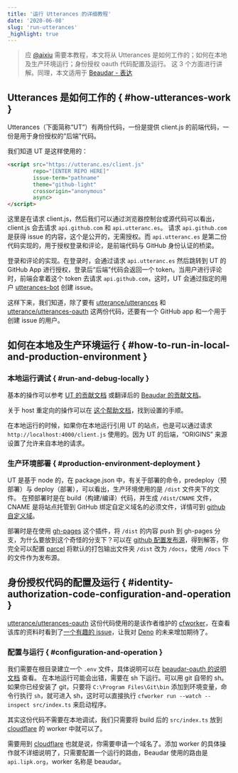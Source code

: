 ```yaml
---
title: '运行 Utterances 的详细教程'
date: '2020-06-08'
slug: 'run-utterances'
_highlight: true
---
```


> 应 [@aixiu](https://github.com/aixiu) 需要本教程，本文将从 Utterances 是如何工作的；如何在本地及生产环境运行；身份授权 oauth 代码配置及运行。
> 这 3 个方面进行讲解。同理，本文适用于 [Beaudar - 表达](https://beaudar.lipk.org)

## Utterances 是如何工作的 { #how-utterances-work }

Utterances（下面简称“UT”）有两份代码，一份是提供 client.js 的前端代码，一份是用于身份授权的“后端”代码。

我们知道 UT 是这样使用的：

```html
<script src="https://utteranc.es/client.js"
        repo="[ENTER REPO HERE]"
        issue-term="pathname"
        theme="github-light"
        crossorigin="anonymous"
        async>
</script>
```

这里是在请求 client.js，然后我们可以通过浏览器控制台或源代码可以看出，client.js 会去请求 `api.github.com` 和 `api.utteranc.es`。
请求 `api.github.com` 是获得 issue 的内容，这个是公开的，无需授权。而 `api.utteranc.es` 是第二份代码实现的，用于授权登录和评论，是前端代码与 GitHub 身份认证的桥梁。

登录和评论的实现。在登录时，会通过请求 `api.utteranc.es` 然后跳转到 UT 的 GitHub App 进行授权，登录后“后端”代码会返回一个 token。当用户进行评论时，前端会拿着这个 token 去请求 `api.github.com`，这时，UT 会通过指定的用户 [utterances-bot](https://github.com/utterances-bot) 创建 issue。

这样下来，我们知道，除了要有 [utterance/utterances](https://github.com/utterance/utterances) 和 [utterance/utterances-oauth](https://github.com/utterance/utterances-oauth) 这两份代码，还要有一个 GitHub app 和一个用于创建 issue 的用户。

## 如何在本地及生产环境运行 { #how-to-run-in-local-and-production-environment }

### 本地运行调试 { #run-and-debug-locally }

基本的操作可以参考 [UT 的贡献文档](https://github.com/utterance/utterances/blob/master/CONTRIBUTING.md) 或翻译后的 [Beaudar 的贡献文档](https://github.com/beaudar/beaudar/blob/master/CONTRIBUTING.MD)。

关于 host 重定向的操作可以在 [这个帮助文档](https://lipk.org/blog/2020/06/08/beauder-qa/)，找到设置的手顺。

在本地运行的时候，如果你在本地运行引用 UT 的站点，也是可以通过请求 `http://localhost:4000/client.js` 使用的。因为 UT 的后端，“ORIGINS” 来源设置了允许来自本地的请求。

### 生产环境部署 { #production-environment-deployment }

UT 是基于 node 的，在 package.json 中，有关于部署的命令，predeploy（预部署）与 deploy（部署），可以看出，生产环境使用的是 `/dist` 文件夹下的文件。
在预部署时是在 build（构建/编译）代码，并生成 `/dist/CNAME` 文件，CNAME 是将站点托管到 GitHub 绑定自定义域名的必须文件，详情可到 [github 自定义域](https://help.github.com/cn/github/working-with-github-pages/configuring-a-custom-domain-for-your-github-pages-site)。

部署时是在使用 [gh-pages](https://www.npmjs.com/package/gh-pages) 这个插件，将 `/dist` 的内容 push 到 gh-pages 分支，为什么要放到这个奇怪的分支下？可以在 [github 配置发布源](https://help.github.com/cn/github/working-with-github-pages/configuring-a-publishing-source-for-your-github-pages-site)，得到解答，你完全可以配置 [parcel](https://parceljs.org/) 将默认的打包输出文件夹 `/dist` 改为 `/docs`，使用 `/docs` 下的文件作为发布源。

## 身份授权代码的配置及运行 { #identity-authorization-code-configuration-and-operation }

[utterance/utterances-oauth](https://github.com/utterance/utterances-oauth) 这份代码使用的是该作者维护的 [cfworker](https://github.com/cfworker/cfworker)，在查看该库的资料时看到了[一个有趣的 issue](https://github.com/cfworker/cfworker/issues/31)，让我对 [Deno](https://deno.land/) 的未来增加期待了。

### 配置与运行 { #configuration-and-operation }

我们需要在根目录建立一个 `.env` 文件，具体说明可以在 [beaudar-oauth 的说明文档](https://github.com/beaudar/beaudar-oauth) 查看。
在本地运行可能会出错，需要在 sh 下运行。可以用 git 自带的 sh。如果你已经安装了 git，只要将 `C:\Program Files\Git\bin` 添加到环境变量，命令行执行 `sh`，就可进入 sh，这时可以直接执行 `cfworker run --watch --inspect src/index.ts` 来启动程序。

其实这份代码不需要在本地调试，我们只需要将 build 后的 `src/index.ts` 放到 [cloudflare](http://cloudflare.com) 的 worker 中就可以了。

需要用到 [cloudflare](http://cloudflare.com) 也就是说，你需要申请一个域名了。添加 worker 的具体操作就不详细说明了，只需要配置一个运行的路由，Beaudar 使用的路由是 `api.lipk.org`，worker 名称是 beaudar。
